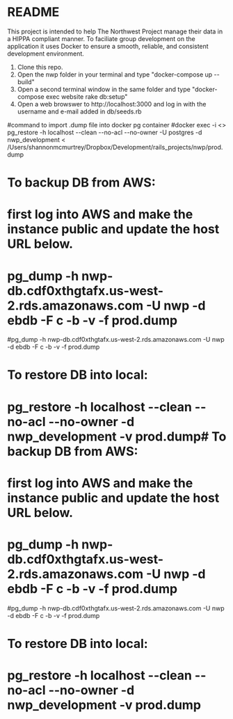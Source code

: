 # README

This project is intended to help The Northwest Project manage their data in a HIPPA compliant manner. To faciliate group development on the application it uses Docker to ensure a smooth, reliable, and consistent development environment.

1) Clone this repo.
2) Open the nwp folder in your terminal and type "docker-compose up --build"
3) Open a second terminal window in the same folder and type "docker-compose exec website rake db:setup"
4) Open a web browswer to http://localhost:3000 and log in with the username and e-mail added in db/seeds.rb


#command to import .dump file into docker pg container
#docker exec -i <<container name>> pg_restore -h localhost --clean --no-acl --no-owner -U postgres -d nwp_development < /Users/shannonmcmurtrey/Dropbox/Development/rails_projects/nwp/prod.dump


#  To backup DB from AWS:
#  first log into AWS and make the instance public and update the host URL below.
#  pg_dump -h nwp-db.cdf0xthgtafx.us-west-2.rds.amazonaws.com -U nwp -d ebdb -F c -b -v -f prod.dump
#pg_dump -h nwp-db.cdf0xthgtafx.us-west-2.rds.amazonaws.com -U nwp -d ebdb -F c -b -v -f prod.dump

#  To restore DB into local:
#  pg_restore -h localhost --clean --no-acl --no-owner -d nwp_development -v prod.dump#  To backup DB from AWS:
#  first log into AWS and make the instance public and update the host URL below.
#  pg_dump -h nwp-db.cdf0xthgtafx.us-west-2.rds.amazonaws.com -U nwp -d ebdb -F c -b -v -f prod.dump
#pg_dump -h nwp-db.cdf0xthgtafx.us-west-2.rds.amazonaws.com -U nwp -d ebdb -F c -b -v -f prod.dump

#  To restore DB into local:
#  pg_restore -h localhost --clean --no-acl --no-owner -d nwp_development -v prod.dump